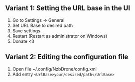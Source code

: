 ## Variant 1: Setting the URL base in the UI

1. Go to Settings -> General
2. Set URL Base to desired path
3. Save settings
4. Restart (Restart as administrator on Windows)
5. Donate <3

## Variant 2: Editing the configuration file
1. Open file ~/.config/NzbDrone/config.xml
2. Add entry `<UrlBase>your/desired/path</UrlBase>`